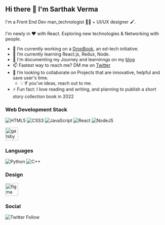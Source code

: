 ## Hi there 👋 I'm Sarthak Verma

I'm a Front End Dev man_technologist 👨‍💻 + UI/UX designer 🖌.

I'm newly in ❤️ with React. Exploring new technologies & Networking with people.

- 💪 I’m currently working on a [DropBook](https://twitter.com/DropBook_), an ed-tech initiative.
- 🌱 I’m currently learning React.js, Redux, Node.
- 📒 I'm documenting my Journey and learninngs on my [blog](https://sarthakblogs.netlify.app)
- 📫 Fastest way to reach me? DM me on [Twitter](https://twitter.com/srthkv)
- 🤝 I’m looking to collaborate on Projects that are innovative, helpful and save user's time.
    - 💡 If you've ideas, reach out to me.
- ⚡ Fun fact: I love reading and writing, and planning to publish a short story collection book in 2022

### Web Development Stack
<img alt="HTML5" src="https://img.shields.io/badge/html5%20-%23E34F26.svg?&style=for-the-badge&logo=html5&logoColor=white"/>
<img alt="CSS3" src="https://img.shields.io/badge/css3%20-%231572B6.svg?&style=for-the-badge&logo=css3&logoColor=white"/>
<img alt="JavaScript" src="https://img.shields.io/badge/javascript%20-%23323330.svg?&style=for-the-badge&logo=javascript&logoColor=%23F7DF1E"/>
<img alt="React" src="https://img.shields.io/badge/react%20-%2320232a.svg?&style=for-the-badge&logo=react&logoColor=%2361DAFB"/>
<img alt="NodeJS" src="https://img.shields.io/badge/node.js%20-%2343853D.svg?&style=for-the-badge&logo=node.js&logoColor=white"/><p align="left"><a href="https://www.gatsbyjs.com/" target="_blank"> <img src="https://www.vectorlogo.zone/logos/gatsbyjs/gatsbyjs-icon.svg" alt="gatsby" width="40" height="40" /></a> </p>

### Languages
![Python](https://img.shields.io/badge/-Python-black?style=flat-square&logo=Python)
![C++](https://img.shields.io/badge/-C/C++-00599C?style=flat-square&logo=C)

### Design
<a href="https://www.figma.com/" target="_blank"> <img
            src="https://www.vectorlogo.zone/logos/figma/figma-icon.svg" alt="figma" width="40" height="40" /> </a>

### Social
![Twitter Follow](https://img.shields.io/twitter/follow/srthkv?label=Sarthak%20Verma&style=social)        

